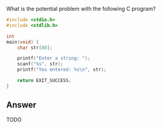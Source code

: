 What is the potential problem with the following C program?
```C
#include <stdio.h>
#include <stdlib.h>

int
main(void) {
    char str[80];

    printf("Enter a string: ");
    scanf("%s", str);
    printf("You entered: %s\n", str);

    return EXIT_SUCCESS;
}
```
## Answer
TODO
